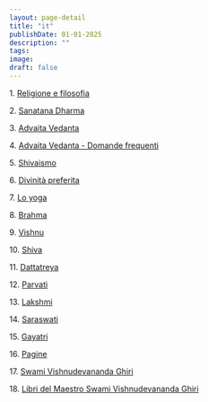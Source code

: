 ```yaml
---
layout: page-detail
title: "it"
publishDate: 01-01-2025
description: ""
tags:
image:
draft: false
---
```


 1\. [Religione e filosofia](/it/religione-e-filosofia/) 

 2\. [Sanatana Dharma](/it/sanatana-dharma-it/) 

 3\. [Advaita Vedanta](/it/advaita-vedanta-it/) 

 4\. [Advaita Vedanta - Domande frequenti](/it/advaita-vedanta-domande-frequenti/) 

 5\. [Shivaismo](/it/shivaismo/) 

 6\. [Divinità preferita](/it/divinita-preferita/) 

 7\. [Lo yoga](/it/lo-yoga/) 

 8\. [Brahma](/it/brahma-it/) 

 9\. [Vishnu](/it/vishnu-it/) 

 10\. [Shiva](/it/shiva-it/) 

 11\. [Dattatreya](/it/dattatreya-it/) 

 12\. [Parvati](/it/parvati-it/) 

 13\. [Lakshmi](/it/lakshmi-it/) 

 14\. [Saraswati](/it/saraswati-it/) 

 15\. [Gayatri](/it/gayatri-it/) 

 16\. [Pagine](/it/pagine/) 

 17\. [Swami Vishnudevananda Ghiri](/it/swami-vishnudevananda-ghiri/) 

 18\. [Libri del Maestro Swami Vishnudevananda Ghiri](/it/libri-del-maestro-swami-vishnudevananda-ghiri/) 

  
